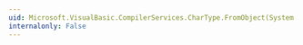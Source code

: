 ```yaml
---
uid: Microsoft.VisualBasic.CompilerServices.CharType.FromObject(System.Object)
internalonly: False
---
```

